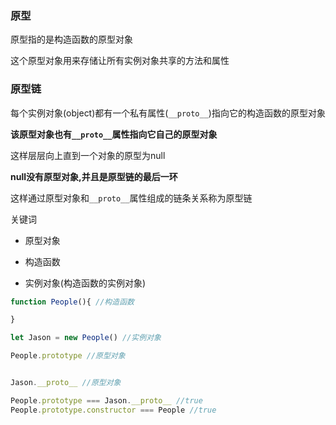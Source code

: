 ### 原型

原型指的是构造函数的原型对象

这个原型对象用来存储让所有实例对象共享的方法和属性

### 原型链

每个实例对象(object)都有一个私有属性(`__proto__`)指向它的构造函数的原型对象

**该原型对象也有`__proto__`属性指向它自己的原型对象**

这样层层向上直到一个对象的原型为null

**null没有原型对象,并且是原型链的最后一环**

这样通过原型对象和`__proto__`属性组成的链条关系称为原型链

关键词

- 原型对象

- 构造函数
- 实例对象(构造函数的实例对象)



```js
function People(){ //构造函数

}

let Jason = new People() //实例对象

People.prototype //原型对象


Jason.__proto__ //原型对象

People.prototype === Jason.__proto__ //true
People.prototype.constructor === People //true
```



